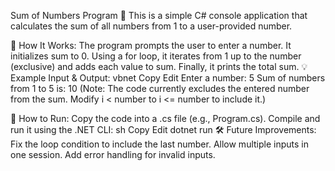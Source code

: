 Sum of Numbers Program 🧮
This is a simple C# console application that calculates the sum of all numbers from 1 to a user-provided number.

📌 How It Works:
The program prompts the user to enter a number.
It initializes sum to 0.
Using a for loop, it iterates from 1 up to the number (exclusive) and adds each value to sum.
Finally, it prints the total sum.
💡 Example Input & Output:
vbnet
Copy
Edit
Enter a number: 5
Sum of numbers from 1 to 5 is: 10
(Note: The code currently excludes the entered number from the sum. Modify i < number to i <= number to include it.)

🚀 How to Run:
Copy the code into a .cs file (e.g., Program.cs).
Compile and run it using the .NET CLI:
sh
Copy
Edit
dotnet run
🛠️ Future Improvements:
Fix the loop condition to include the last number.
Allow multiple inputs in one session.
Add error handling for invalid inputs.
